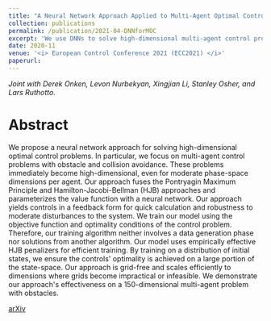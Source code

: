 ```yaml
---
title: "A Neural Network Approach Applied to Multi-Agent Optimal Control"
collection: publications
permalink: /publication/2021-04-DNNforMOC
excerpt: 'We use DNNs to solve high-dimensional multi-agent control problems.'
date: 2020-11
venue: '<i> European Control Conference 2021 (ECC2021) </i>'
paperurl: 
---
```

<i> Joint with Derek Onken, Levon Nurbekyan, Xingjian Li, Stanley Osher, and Lars Ruthotto.</i>

Abstract
======
We propose a neural network approach for solving high-dimensional optimal control problems. In particular, we focus on multi-agent control problems with obstacle and collision avoidance. These problems immediately become high-dimensional, even for moderate phase-space dimensions per agent. Our approach fuses the Pontryagin Maximum Principle and Hamilton-Jacobi-Bellman (HJB) approaches and parameterizes the value function with a neural network. Our approach yields controls in a feedback form for quick calculation and robustness to moderate disturbances to the system. We train our model using the objective function and optimality conditions of the control problem. Therefore, our training algorithm neither involves a data generation phase nor solutions from another algorithm. Our model uses empirically effective HJB penalizers for efficient training. By training on a distribution of initial states, we ensure the controls' optimality is achieved on a large portion of the state-space. Our approach is grid-free and scales efficiently to dimensions where grids become impractical or infeasible. We demonstrate our approach's effectiveness on a 150-dimensional multi-agent problem with obstacles.

[arXiv](https://arxiv.org/abs/2011.04757)
